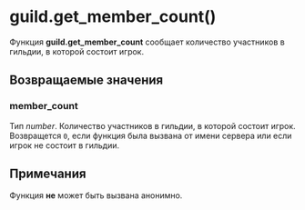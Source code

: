# guild.get_member_count()
Функция **guild.get_member_count** сообщает количество участников в гильдии, в которой состоит игрок.

## Возвращаемые значения
### member_count
Тип *number*. Количество участников в гильдии, в которой состоит игрок. Возвращется `0`, если функция была вызвана от имени сервера или если игрок не состоит в гильдии.

## Примечания
Функция **не** может быть вызвана анонимно.